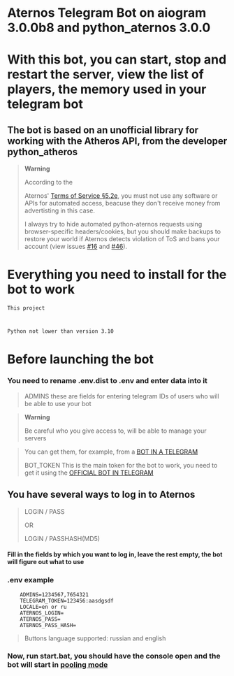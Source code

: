 # Aternos Telegram Bot on aiogram 3.0.0b8 and python_aternos 3.0.0

# With this bot, you can start, stop and restart the server, view the list of players, the memory used in your telegram bot

## The bot is based on an unofficial library for working with the Atheros API, from the developer python_atheros

> **Warning**
>
> According to the
>
>
> Aternos' [Terms of Service §5.2e](https://aternos.gmbh/en/aternos/terms#:~:text=Automatically%20accessing%20our%20website%20or%20automating%20actions%20on%20our%20website.),
> you must not use any software or APIs for automated access,
> beacuse they don't receive money from advertisting in this case.
>
> I always try to hide automated python-aternos requests
> using browser-specific headers/cookies,
> but you should make backups to restore your world
> if Aternos detects violation of ToS and bans your account
> (view issues [#16](https://github.com/DarkCat09/python-aternos/issues/16)
> and [#46](https://github.com/DarkCat09/python-aternos/issues/46)).

# Everything you need to install for the bot to work

    This project

#

    Python not lower than version 3.10

# Before launching the bot

### You need to rename .env.dist to .env and enter data into it

> ADMINS these are fields for entering telegram IDs of users who will be able to use your bot

> **Warning**
>
> Be careful who you give access to, will be able to manage your servers

> You can get them, for example, from a [BOT IN A TELEGRAM](https://t.me/getmyid_bot)
>
> BOT_TOKEN This is the main token for the bot to work, you need to get it using
> the [OFFICIAL BOT IN TELEGRAM](https://t.me/BotFather)

## You have several ways to log in to Aternos

> LOGIN / PASS 
> 
> OR
> 
> LOGIN / PASSHASH(MD5)

#### Fill in the fields by which you want to log in, leave the rest empty, the bot will figure out what to use

### .env example

```
    ADMINS=1234567,7654321
    TELEGRAM_TOKEN=123456:aasdgsdf
    LOCALE=en or ru
    ATERNOS_LOGIN=
    ATERNOS_PASS=
    ATERNOS_PASS_HASH=
```
> Buttons language supported: russian and english

### Now, run start.bat, you should have the console open and the bot will start in [pooling mode](https://core.telegram.org/bots/api#getupdates)
